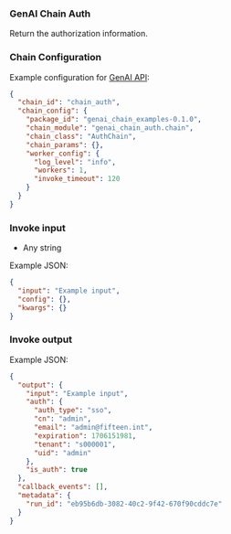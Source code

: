 ### GenAI Chain Auth

Return the authorization information.

### Chain Configuration

Example configuration for [GenAI API](https://github.com/Stratio/genai-api):

```json
{
  "chain_id": "chain_auth",
  "chain_config": {
    "package_id": "genai_chain_examples-0.1.0",
    "chain_module": "genai_chain_auth.chain",
    "chain_class": "AuthChain",
    "chain_params": {},
    "worker_config": {
      "log_level": "info",
      "workers": 1,
      "invoke_timeout": 120
    }
  }
}
```

### Invoke input

* Any string

Example JSON:

```json
{
  "input": "Example input",
  "config": {},
  "kwargs": {}
}
```

### Invoke output

Example JSON:

```json
{
  "output": {
    "input": "Example input",
    "auth": {
      "auth_type": "sso",
      "cn": "admin",
      "email": "admin@fifteen.int",
      "expiration": 1706151981,
      "tenant": "s000001",
      "uid": "admin"
    },
    "is_auth": true
  },
  "callback_events": [],
  "metadata": {
    "run_id": "eb95b6db-3082-40c2-9f42-670f90cddc7e"
  }
}
```
